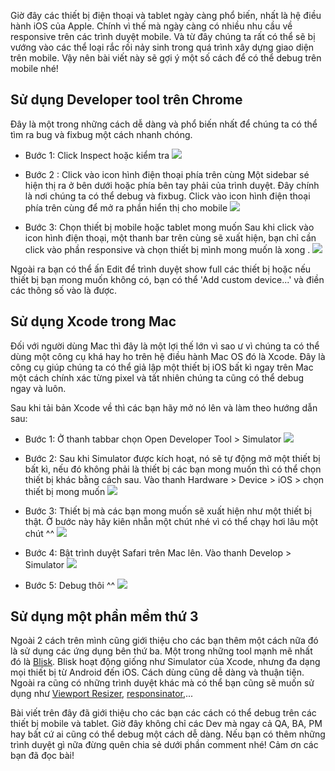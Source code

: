 Giờ đây các thiết bị điện thoại và tablet ngày càng phổ biến, nhất là hệ điều hành iOS của Apple. Chính vì thế mà ngày càng có nhiều nhu cầu về responsive trên các trình duyệt mobile. Và từ đây chúng ta rất có thể sẽ bị vướng vào các thể loại rắc rối nảy sinh trong quá trình xây dựng giao diện trên mobile. Vậy nên bài viết này sẽ gợi ý một số cách để có thể debug trên mobile nhé! 

## Sử dụng Developer tool trên Chrome
Đây là một trong những cách dễ dàng và phổ biến nhất để chúng ta có thể tìm ra bug và fixbug một cách nhanh chóng.
- Bước 1: Click Inspect hoặc kiểm tra 
![](https://images.viblo.asia/4e0f335b-20b4-4648-b38b-639f644a11d9.png)

- Bước 2 : Click vào icon hình điện thoại phía trên cùng
Một sidebar sé hiện thị ra ở bên dưới hoặc phía bên tay phải của trình duyệt. Đây chính là nơi chúng ta có thể debug và fixbug. Click vào icon hình điện thoại phía trên cùng để mở ra phần hiển thị cho mobile
![](https://images.viblo.asia/5242cb8d-e305-4d88-9f06-cceebdf0823b.png)

- Bước 3: Chọn thiết bị mobile hoặc tablet mong muốn
Sau khi click vào icon hình điện thoại, một thanh bar trên cùng sẽ xuất hiện, bạn chỉ cần click vào phần responsive và chọn thiết bị mình mong muốn là xong .
![](https://images.viblo.asia/3ec92a0a-6702-4df4-8ab4-8772e0a6406f.png)

Ngoài ra bạn có thể ấn Edit để trình duyệt show full các thiết bị hoặc nếu thiết bị bạn mong muốn không có, bạn có thể 'Add custom device...' và điền các thông số vào là được.

## Sử dụng Xcode trong Mac
Đối với người dùng Mac thì đây là một lợi thế lớn vì sao ư vì chúng ta có thể dùng một công cụ khá hay ho trên hệ điều hành Mac OS đó là Xcode. Đây là công cụ giúp chúng ta có thể giả lập một thiết bị iOS bất kì ngay trên Mac một cách chính xác từng pixel và tất nhiên chúng ta cũng có thể debug ngay và luôn. 

Sau khi tải bản Xcode về thì các bạn hãy mở nó lên và làm theo hướng dẫn sau:
- Bước 1: Ở thanh tabbar chọn Open Developer Tool > Simulator
![](https://images.viblo.asia/769e7ae3-770c-430d-a79d-b71fa141b34c.png)

- Bước 2: Sau khi Simulator được kích hoạt, nó sẽ tự động mở một thiết bị bất kì, nếu đó không phải là thiết bị các bạn mong muốn thì có thể chọn thiết bị khác bằng cách sau. Vào thanh Hardware > Device > iOS > chọn thiết bị mong muốn
![](https://images.viblo.asia/d2d972e2-6c6c-4b59-8ed8-1ac753017f59.png)

- Bước 3: Thiết bị mà các bạn mong muốn sẽ xuất hiện như một thiết bị thật. Ở bước này hãy kiên nhẫn một chút nhé vì có thể chạy hơi lâu một chút ^^
![](https://images.viblo.asia/19f1ea41-665b-4335-8188-3327920971da.png)

- Bước 4: Bật trình duyệt Safari trên Mac lên. Vào thanh Develop > Simulator 
![](https://images.viblo.asia/ca4fd64a-4234-4559-a3e4-f8634ca898b4.png)

- Bước 5: Debug thôi ^^
![](https://images.viblo.asia/5c4aca7f-bb32-4cc7-bce2-8e3830a5ba3d.png)

## Sử dụng một phần mềm thứ 3
Ngoài 2 cách trên mình cũng giới thiệu cho các bạn thêm một cách nữa đó là sử dụng các ứng dụng bên thứ ba. Một trong những tool mạnh mẽ nhất đó là [Blisk](https://blisk.io/). Blisk hoạt động giống như Simulator của Xcode, nhưng đa dạng mọi thiết bị từ Android đến iOS. Cách dùng cũng dễ dàng và thuận tiện. 
Ngoài ra cũng có những trình duyệt khác mà có thể bạn cũng sẽ muốn sử dụng như [Viewport Resizer](http://lab.maltewassermann.com/viewport-resizer/), [responsinator](https://www.responsinator.com/),...

Bài viết trên đây đã giới thiệu cho các bạn các cách có thể debug trên các thiết bị mobile và tablet. Giờ đây không chỉ các Dev mà ngay cả QA, BA, PM hay bất cứ ai cũng có thể debug một cách dễ dàng. Nếu bạn có thêm những trình duyệt gì nữa đừng quên chia sẻ dưới phần comment nhé! Cảm ơn các bạn đã đọc bài!